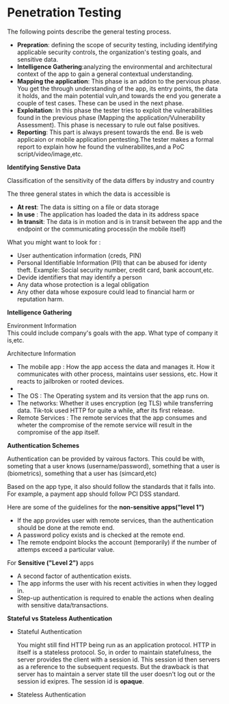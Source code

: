 <h1>Penetration Testing</h1>
<p>The following points describe the general testing process.</p>
<ul>
  <li><b>Prepration</b>: defining the scope of security testing, including identifying applicable security controls, the organization's testing goals, and sensitive data.</li>
  <li><b>Intelligence Gathering</b>:analyzing the environmental and architectural context of the app to gain a general contextual understanding.</li>
  <li><b>Mapping the application</b>: This phase is an addon to the pervious phase. You get the through understanding of the app, its entry points, the data it holds, and the main potential vuln,and towards the end you generate a couple of test cases. These can be used in the next phase.</li>
  <li><b>Exploitation</b>: In this phase the tester tries to exploit the vulnerabilities found in the previous phase (Mapping the application/Vulnerability Assessment). This phase is necessary to rule out false positives.</li>
  <li><b>Reporting</b>: This part is always present towards the end. Be is web applicaion or mobile application pentesting.The tester makes a formal report to explain how he found the vulnerabilites,and a PoC script/video/image,etc.</li>
</ul>

  
<p><b>Identifying Senstive Data</b></p>
<p>Classification of the sensitivity of the data differs by industry and country</p>
<p>The three general states in which the data is accessible is </p>
<ul>
  <li><b>At rest</b>: The data is sitting on a file or data storage</li>
  <li><b>In use</b> : The application has loaded the data in its address space</li>
  <li><b>In transit</b>: The data is in motion and is in transit between the app and the endpoint or the communicating process(in the mobile itself)</li>
</ul>

<p>What you might want to look for : </p>
<ul>
  <li>User authentication information (creds, PIN)</li>
  <li>Personal Identifiable Information (PII) that can be abused for identy theft. Example: Social security number, credit card, bank account,etc.</li>
  <li>Devide identifiers that may identify a person</li>
  <li>Any data whose protection is a legal obligation</li>
  <li>Any other data whose exposure could lead to financial harm or reputation harm.</li>
</ul>

<p><b>Intelligence Gathering</b><p>
<p>Environment Information <br> This could include company's goals with the app. What type of company it is,etc. </p>
<p>Architecture Information</p>
<ul>
<li>The mobile app : How the app access the data and manages it. How it communicates with other process, maintains user sessions, etc. How it reacts to jailbroken or rooted devices.<li>
<li>The OS : The Operating system and its version that the app runs on.</li>
<li>The networks: Whether it uses encryption (eg TLS) while transferring data. Tik-tok used HTTP for quite a while, after its first release.</li>
<li>Remote Services : The remote services that the app consumes and wheter the compromise of the remote service will result in the compromise of the app itself.</li>
</ul>

<p><b>Authentication Schemes</b></p>
<p>Authentication can be provided by vairous factors. This could be with, someting that a user knows (username/password), something that a user is (biometrics), something that a user has (simcard,etc)</p>
<p>Based on the app type, it also should follow the standards that it falls into. For example, a payment app should follow PCI DSS standard.</p>
<p>Here are some of the guidelines for the <b>non-sensitive apps("level 1")</b></p>
<ul>
  <li>If the app provides user with remote services, than the authentication should be done at the remote end.</li>
  <li>A password policy exists and is checked at the remote end.</li>
  <li>The remote endpoint blocks the account (temporarily) if the number of attemps exceed a particular value.</li>
</ul>
<p>For <b>Sensitive ("Level 2")</b> apps</p>
<ul>
  <li>A second factor of authentication exists.</li>
  <li>The app informs the user with his recent activities in when they logged in.</li>
  <li>Step-up authentication is required to enable the actions when dealing with sensitive data/transactions.</li>
</ul>

<p><b>Stateful vs Stateless Authentication</b></p>
<ul>
  <li>Stateful Authentication</li>
  <p>You might still find HTTP being run as an application protocol. HTTP in itself is a stateless protocol. So, in order to maintain statefulness, the server provides the client with a session id. This session id then servers as a reference to the subsequent requests. But the drawback is that server has to maintain a server state till the user doesn't log out or the session id exipres. The session id is <b>opaque</b>. </p>
  <li>Stateless Authentication</li>
</ul>
